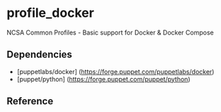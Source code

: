 # profile_docker

NCSA Common Profiles - Basic support for Docker & Docker Compose

## Dependencies
- [puppetlabs/docker] (https://forge.puppet.com/puppetlabs/docker)
- [puppet/python] (https://forge.puppet.com/puppet/python)

## Reference
